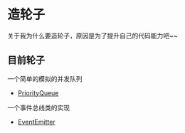 # 造轮子

关于我为什么要造轮子，原因是为了提升自己的代码能力吧~~

## 目前轮子

一个简单的模拟的并发队列
- [PriorityQueue](https://github.com/1360151219/Wheel/blob/master/PriorityQueue.ts)


一个事件总线类的实现
- [EventEmitter](https://github.com/1360151219/Wheel/blob/master/EventEmitter.ts)
